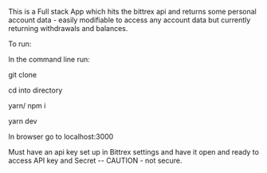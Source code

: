 This is a Full stack App which hits the bittrex api and returns some personal account data - easily modifiable to access any account data but currently returning withdrawals and balances. 


To run:

In the command line run: 

git clone

cd into directory 

yarn/ npm i

yarn dev


In browser go to localhost:3000

Must have an api key set up in Bittrex settings and have it open and ready to access API key and Secret -- CAUTION - not secure. 


